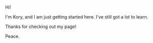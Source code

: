 Hi!

I'm Kory, and I am just getting started here. I've still got a lot to learn.

Thanks for checking out my page!

Peace.
